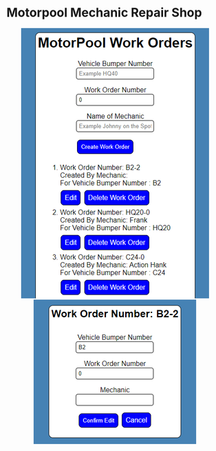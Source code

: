# Motorpool Mechanic Repair Shop
<p align="center">
    <img src="./public/img/motorpool home.png">
    <img src="./public/img/motorpool edit.png">
</p>